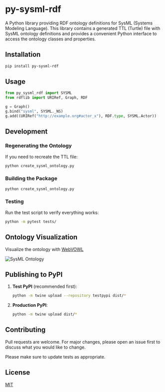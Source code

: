# py-sysml-rdf

A Python library providing RDF ontology definitions for SysML (Systems Modeling Language). This library contains a generated TTL (Turtle) file with SysML ontology definitions and provides a convenient Python interface to access the ontology classes and properties.

## Installation

```bash
pip install py-sysml-rdf
```

## Usage

```python
from py_sysml_rdf import SYSML
from rdflib import URIRef, Graph, RDF

g = Graph()
g.bind("sysml", SYSML._NS)
g.add((URIRef("http://example.org#actor_x"), RDF.type, SYSML.Actor))

```

## Development


### Regenerating the Ontology

If you need to recreate the TTL file:

```bash
python create_sysml_ontology.py
```

### Building the Package

```bash
python create_sysml_ontology.py
```

### Testing

Run the test script to verify everything works:

```bash
python -m pytest tests/
```

## Ontology Visualization

Visualize the ontology with [WebVOWL](https://service.tib.eu/webvowl/)

![SysML Ontology](./sysml-0.0.1.ttl.svg)

## Publishing to PyPI

1. **Test PyPI** (recommended first):
   ```bash
   python -m twine upload --repository testpypi dist/*
   ```

2. **Production PyPI**:
   ```bash
   python -m twine upload dist/*
   ```

## Contributing

Pull requests are welcome. For major changes, please open an issue first to discuss what you would like to change.

Please make sure to update tests as appropriate.

## License

[MIT](https://choosealicense.com/licenses/mit/)